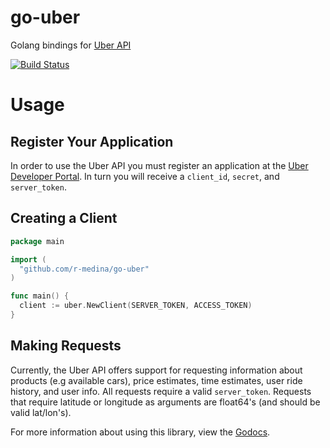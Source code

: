 go-uber
=======

Golang bindings for [Uber API](https://developer.uber.com/v1/endpoints/)

[![Build Status](https://travis-ci.org/r-medina/go-uber.png)](https://travis-ci.org/r-medina/go-uber)

# Usage

## Register Your Application

In order to use the Uber API you must register an application at the [Uber Developer Portal](https://developer.uber.com).
In turn you will receive a `client_id`, `secret`, and `server_token`.

## Creating a Client

```go
package main

import (
  "github.com/r-medina/go-uber"
)

func main() {
  client := uber.NewClient(SERVER_TOKEN, ACCESS_TOKEN)
}
```

## Making Requests

Currently, the Uber API offers support for requesting information about products (e.g available cars), price estimates, time estimates, user ride history, and user info. All requests require a valid `server_token`. Requests that require latitude or longitude as arguments are float64's (and should be valid lat/lon's).

For more information about using this library, view the [Godocs](http://godoc.org/github.com/r-medina/go-uber).
